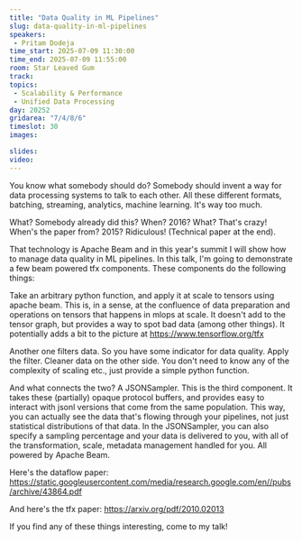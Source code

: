 ```yaml
---
title: "Data Quality in ML Pipelines"
slug: data-quality-in-ml-pipelines
speakers:
 - Pritam Dodeja
time_start: 2025-07-09 11:30:00
time_end: 2025-07-09 11:55:00
room: Star Leaved Gum
track:
topics: 
 - Scalability & Performance
 - Unified Data Processing
day: 20252
gridarea: "7/4/8/6"
timeslot: 30
images: 

slides:
video: 
---
```



You know what somebody should do? Somebody should invent a way for data processing systems to talk to each other. All these different formats, batching, streaming, analytics, machine learning. It's way too much.

What? Somebody already did this? When? 2016? What? That's crazy! When's the paper from? 2015? Ridiculous! (Technical paper at the end).

That technology is Apache Beam and in this year's summit I will show how to manage data quality in ML pipelines. In this talk, I'm going to demonstrate a few beam powered tfx components. These components do the following things:

Take an arbitrary python function, and apply it at scale to tensors using apache beam. This is, in a sense, at the confluence of data preparation and operations on tensors that happens in mlops at scale. It doesn't add to the tensor graph, but provides a way to spot bad data (among other things). It potentially adds a bit to the picture at https://www.tensorflow.org/tfx

Another one filters data. So you have some indicator for data quality. Apply the filter. Cleaner data on the other side. You don't need to know any of the complexity of scaling etc., just provide a simple python function.

And what connects the two? A JSONSampler. This is the third component. It takes these (partially) opaque protocol buffers, and provides easy to interact with jsonl versions that come from the same population. This way, you can actually see the data that's flowing through your pipelines, not just statistical distributions of that data. In the JSONSampler, you can also specify a sampling percentage and your data is delivered to you, with all of the transformation, scale, metadata management handled for you. All powered by Apache Beam.

Here's the dataflow paper: https://static.googleusercontent.com/media/research.google.com/en//pubs/archive/43864.pdf
 
And here's the tfx paper: https://arxiv.org/pdf/2010.02013

If you find any of these things interesting, come to my talk!